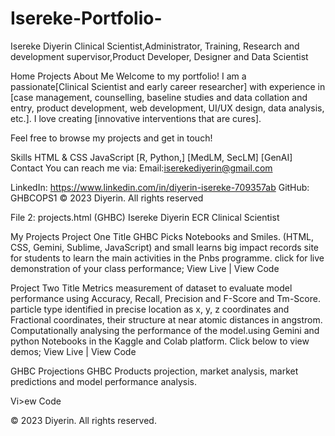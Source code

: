 # Isereke-Portfolio-
Isereke Diyerin
Clinical Scientist,Administrator, Training, Research and development supervisor,Product Developer, Designer and Data Scientist 

Home
Projects
About Me
Welcome to my portfolio! I am a passionate[Clinical Scientist and early career researcher] with experience in [case management, counselling, baseline studies and data collation and entry, product development, web development,  UI/UX design, data analysis, etc.]. I love creating [innovative interventions that are cures].

Feel free to browse my projects and get in touch!

Skills
HTML & CSS
JavaScript
[R, Python,]
[MedLM, SecLM]
[GenAI]
Contact
You can reach me via:
Email:iserekediyerin@gmail.com 

LinkedIn: https://www.linkedin.com/in/diyerin-isereke-709357ab
GitHub: GHBCOPS1 
© 2023 Diyerin. All rights reserved 

File 2: projects.html (GHBC)
Isereke  Diyerin 
ECR Clinical Scientist


My Projects
Project One Title
GHBC Picks Notebooks and Smiles. (HTML, CSS, Gemini, Sublime, JavaScript) and small learns big impact records site for students to learn the main activities in the Pnbs programme.
click for live demonstration of your class performance;
View Live | View Code

Project Two Title
Metrics measurement of dataset to evaluate model performance using Accuracy,  Recall, Precision and F-Score and Tm-Score. particle type identified in precise location as x, y, z coordinates and Fractional coordinates, their structure at  near atomic distances in angstrom. Computationally analysing the performance of the model.using Gemini and python Notebooks in the Kaggle and Colab platform.
Click below to view demos;
View Live | View Code

GHBC Projections
GHBC Products projection, market analysis, market predictions and model performance analysis.

Vi>ew Code

© 2023 Diyerin. All rights reserved.